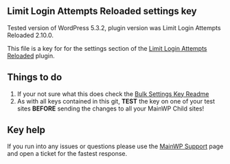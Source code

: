 ## Limit Login Attempts Reloaded settings key

Tested version of WordPress 5.3.2, plugin version was Limit Login Attempts Reloaded 2.10.0.

This file is a key for for the settings section of the [Limit Login Attempts Reloaded](https://wordpress.org/plugins/limit-login-attempts-reloaded/) plugin. 

## Things to do

1. If your not sure what this does check the [Bulk Settings Key Readme](https://github.com/mainwp/Bulk-Setting-Manager-Keys/blob/master/README.md)
2. As with all keys contained in this git, **TEST** the key on one of your test sites **BEFORE** sending the changes to all your MainWP Child sites!

## Key help

If you run into any issues or questions please use the [MainWP Support](https://mainwp.com/support/) page and open a ticket for the fastest response.
